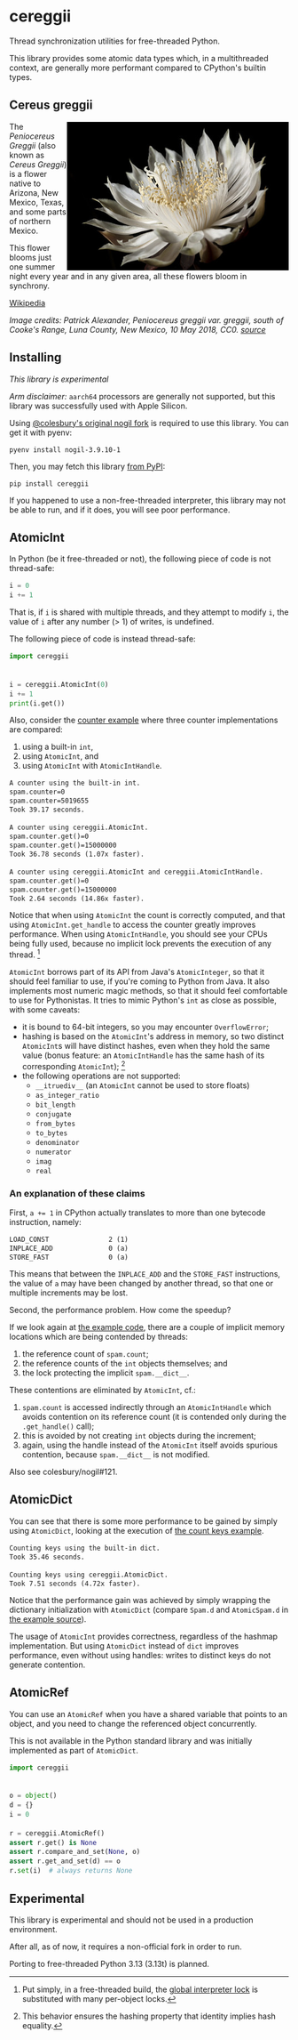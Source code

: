 # cereggii

Thread synchronization utilities for free-threaded Python.

This library provides some atomic data types which, in a multithreaded context, are generally more performant compared
to CPython's builtin types.

## Cereus greggii

<img src="./.github/cereggii.jpg" align="right">

The *Peniocereus Greggii* (also known as *Cereus Greggii*) is a flower native to Arizona, New Mexico, Texas, and some
parts of northern Mexico.

This flower blooms just one summer night every year and in any given area, all these flowers bloom in synchrony.

[Wikipedia](https://en.wikipedia.org/wiki/Peniocereus_greggii)

_Image credits: Patrick Alexander, Peniocereus greggii var. greggii, south of Cooke's Range, Luna County, New Mexico, 10
May 2018, CC0. [source](https://www.flickr.com/photos/aspidoscelis/42926986382)_

## Installing

*This library is experimental*

*Arm disclaimer:* `aarch64` processors are generally not supported, but this library was successfully used with Apple
Silicon.

Using [@colesbury's original nogil fork](https://github.com/colesbury/nogil?tab=readme-ov-file#installation) is required
to use this library.
You can get it with pyenv:

```shell
pyenv install nogil-3.9.10-1
```

Then, you may fetch this library [from PyPI](https://pypi.org/project/cereggii):

```shell
pip install cereggii
```

If you happened to use a non-free-threaded interpreter, this library may not be able to run, and if it does, you will
see poor performance.

## AtomicInt

In Python (be it free-threaded or not), the following piece of code is not thread-safe:

```python
i = 0
i += 1
```

That is, if `i` is shared with multiple threads, and they attempt to modify `i`, the value of `i` after any
number (> 1) of writes, is undefined.

The following piece of code is instead thread-safe:

```python
import cereggii


i = cereggii.AtomicInt(0)
i += 1
print(i.get())
```

Also, consider the [counter example](./examples/atomic_int/counter.py) where three counter implementations are compared:

1. using a built-in `int`,
2. using `AtomicInt`, and
3. using `AtomicInt` with `AtomicIntHandle`.

```text
A counter using the built-in int.
spam.counter=0
spam.counter=5019655
Took 39.17 seconds.

A counter using cereggii.AtomicInt.
spam.counter.get()=0
spam.counter.get()=15000000
Took 36.78 seconds (1.07x faster).

A counter using cereggii.AtomicInt and cereggii.AtomicIntHandle.
spam.counter.get()=0
spam.counter.get()=15000000
Took 2.64 seconds (14.86x faster).
```

Notice that when using `AtomicInt` the count is correctly computed, and that using `AtomicInt.get_handle`
to access the counter greatly improves performance.
When using `AtomicIntHandle`, you should see your CPUs being fully used, because no implicit lock
prevents the execution of any thread. [^implicitlock]

`AtomicInt` borrows part of its API from Java's `AtomicInteger`, so that it should feel familiar to use, if you're
coming to Python from Java.
It also implements most numeric magic methods, so that it should feel comfortable to use for Pythonistas.
It tries to mimic Python's `int` as close as possible, with some caveats:

- it is bound to 64-bit integers, so you may encounter `OverflowError`;
- hashing is based on the `AtomicInt`'s address in memory, so two distinct `AtomicInt`s will have distinct hashes, even
  when they hold the same value (bonus feature: an `AtomicIntHandle` has the same hash of its
  corresponding `AtomicInt`); [^1]
- the following operations are not supported:
    - `__itruediv__` (an `AtomicInt` cannot be used to store floats)
    - `as_integer_ratio`
    - `bit_length`
    - `conjugate`
    - `from_bytes`
    - `to_bytes`
    - `denominator`
    - `numerator`
    - `imag`
    - `real`

[^implicitlock]: Put simply, in a free-threaded build,
the [global interpreter lock](https://docs.python.org/3/glossary.html#term-global-interpreter-lock) is substituted with
many per-object locks.

[^1]: This behavior ensures the hashing property that identity implies hash equality.

### An explanation of these claims

First, `a += 1` in CPython actually translates to more than one bytecode instruction, namely:

```text
LOAD_CONST               2 (1)
INPLACE_ADD              0 (a)
STORE_FAST               0 (a)
```

This means that between the `INPLACE_ADD` and the `STORE_FAST` instructions, the value of `a` may have been changed by
another thread, so that one or multiple increments may be lost.

Second, the performance problem.
How come the speedup?

If we look again at [the example code](./examples/atomic_int/counter.py), there are a couple of implicit memory
locations which are being contended by threads:

1. the reference count of `spam.count`;
2. the reference counts of the `int` objects themselves; and
3. the lock protecting the implicit `spam.__dict__`.

These contentions are eliminated by `AtomicInt`, cf.:

1. `spam.count` is accessed indirectly through an `AtomicIntHandle` which avoids contention on its reference count (it
   is contended only during the `.get_handle()` call);
2. this is avoided by not creating `int` objects during the increment;
3. again, using the handle instead of the `AtomicInt` itself avoids spurious contention, because `spam.__dict__` is not
   modified.

Also see colesbury/nogil#121.

## AtomicDict

You can see that there is some more performance to be gained by simply using `AtomicDict`, looking at the execution
of [the count keys example](./examples/atomic_dict/count_keys.py).

```text
Counting keys using the built-in dict.
Took 35.46 seconds.

Counting keys using cereggii.AtomicDict.
Took 7.51 seconds (4.72x faster).
```

Notice that the performance gain was achieved by simply wrapping the dictionary initialization with `AtomicDict`
(compare `Spam.d` and `AtomicSpam.d` in [the example source](./examples/atomic_dict/count_keys.py)).

The usage of `AtomicInt` provides correctness, regardless of the hashmap implementation.
But using `AtomicDict` instead of `dict` improves performance, even without using handles: writes to distinct keys do
not generate contention.

## AtomicRef

You can use an `AtomicRef` when you have a shared variable that points to an object, and you need to change the
referenced object concurrently.

This is not available in the Python standard library and was initially implemented as part of `AtomicDict`.

```python
import cereggii


o = object()
d = {}
i = 0

r = cereggii.AtomicRef()
assert r.get() is None
assert r.compare_and_set(None, o)
assert r.get_and_set(d) == o
r.set(i)  # always returns None
```

## Experimental

This library is experimental and should not be used in a production environment.

After all, as of now, it requires a non-official fork in order to run.

Porting to free-threaded Python 3.13 (3.13t) is planned.
